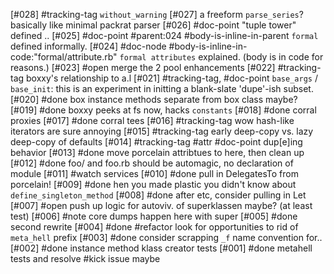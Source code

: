 [#028]       #tracking-tag `without_warning`
[#027]       a freeform `parse_series`? basically like minimal packrat parser
[#026]       #doc-point "tuple tower" defined ..
[#025]       #doc-point #parent:024 #body-is-inline-in-parent
               `formal` defined informally.
[#024]       #doc-node #body-is-inline-in-code:"formal/attribute.rb"
               `formal attributes` explained. (body is in code for reasons.)
[#023] #open merge the 2 pool enhancements
[#022]       #tracking-tag boxxy's relationship to a.l
[#021]       #tracking-tag, #doc-point `base_args` / `base_init`: this
               is an experiment in initting a blank-slate 'dupe'-ish subset.
[#020]       #done box instance methods separate from box class maybe?
[#019]       #done boxxy peeks at fs now, hacks `constants`
[#018]       #done corral proxies
[#017]       #done corral tees
[#016]       #tracking-tag wow hash-like iterators are sure annoying
[#015]       #tracking-tag early deep-copy vs. lazy deep-copy of defaults
[#014]       #tracking-tag #attr #doc-point dup[e]ing behavior
[#013]       #done move porcelain attribtues to here, then clean up
[#012]       #done foo/ and foo.rb should be automagic, no declaration of module
[#011]       #watch services
[#010]       #done pull in DelegatesTo from porcelain!
[#009]       #done hen you made plastic you didn't know about `define_singleton_method`
[#008]       #done after etc, consider pulling in Let
[#007] #open push up logic for autoviv. of superklassen maybe? (at least test)
[#006]       #note core dumps happen here with super
[#005]       #done second rewrite
[#004]       #done #refactor look for opportunities to rid of `meta_hell` prefix
[#003]       #done consider scrapping `_f` name convention for..
[#002]       #done instance method klass creator tests
[#001]       #done metahell tests and resolve #kick issue maybe

